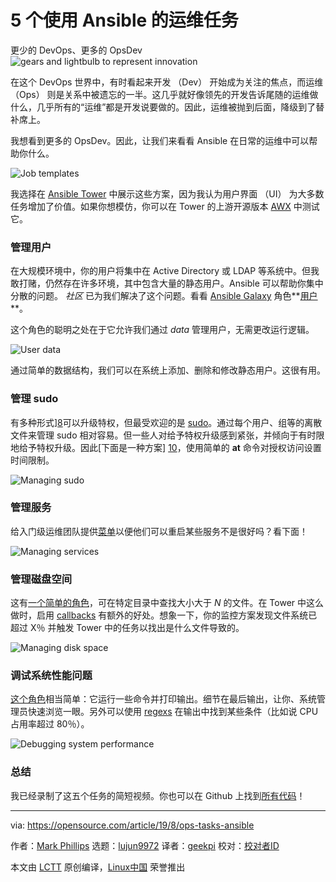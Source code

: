 [#]: collector: (lujun9972)
[#]: translator: (geekpi)
[#]: reviewer: ( )
[#]: publisher: ( )
[#]: url: ( )
[#]: subject: (5 ops tasks to do with Ansible)
[#]: via: (https://opensource.com/article/19/8/ops-tasks-ansible)
[#]: author: (Mark Phillips https://opensource.com/users/markphttps://opensource.com/users/adminhttps://opensource.com/users/alsweigarthttps://opensource.com/users/belljennifer43)

5 个使用 Ansible 的运维任务
======
更少的 DevOps、更多的 OpsDev
![gears and lightbulb to represent innovation][1]

在这个 DevOps 世界中，有时看起来开发 （Dev） 开始成为关注的焦点，而运维 （Ops） 则是关系中被遗忘的一半。这几乎就好像领先的开发告诉尾随的运维做什么，几乎所有的“运维”都是开发说要做的。因此，运维被抛到后面，降级到了替补席上。

我想看到更多的 OpsDev。因此，让我们来看看 Ansible 在日常的运维中可以帮助你什么。

![Job templates][2]

我选择在 [Ansible Tower][3] 中展示这些方案，因为我认为用户界面 （UI） 为大多数任务增加了价值。如果你想模仿，你可以在 Tower 的上游开源版本 [AWX][4] 中测试它。

### 管理用户

在大规模环境中，你的用户将集中在 Active Directory 或 LDAP 等系统中。但我敢打赌，仍然存在许多环境，其中包含大量的静态用户。Ansible 可以帮助你集中分散的问题。 _社区_ 已为我们解决了这个问题。看看 [Ansible Galaxy][5] 角色**[用户][6]**。

这个角色的聪明之处在于它允许我们通过 *data* 管理用户，无需更改运行逻辑。

![User data][7]

通过简单的数据结构，我们可以在系统上添加、删除和修改静态用户。这很有用。

### 管理 sudo

有多种形式][8]可以升级特权，但最受欢迎的是 [sudo][9]。通过每个用户、组等的离散文件来管理 sudo 相对容易。但一些人对给予特权升级感到紧张，并倾向于有时限地给予特权升级。因此[下面是一种方案] [10]，使用简单的 **at** 命令对授权访问设置时间限制。

![Managing sudo][11]

### 管理服务

给入门级运维团队提供[菜单][12]以便他们可以重启某些服务不是很好吗？看下面！

![Managing services][13]

### 管理磁盘空间

这有[一个简单的角色][14]，可在特定目录中查找大小大于 _N_ 的文件。在 Tower 中这么做时，启用 [callbacks][15] 有额外的好处。想象一下，你的监控方案发现文件系统已超过 X％ 并触发 Tower 中的任务以找出是什么文件导致的。

![Managing disk space][16]

### 调试系统性能问题

[这个角色][17]相当简单：它运行一些命令并打印输出。细节在最后输出，让你、系统管理员快速浏览一眼。另外可以使用 [regexs][18] 在输出中找到某些条件（比如说 CPU 占用率超过 80％）。

![Debugging system performance][19]

### 总结

我已经录制了这五个任务的简短视频。你也可以在 Github 上找到[所有代码][20]！

--------------------------------------------------------------------------------

via: https://opensource.com/article/19/8/ops-tasks-ansible

作者：[Mark Phillips][a]
选题：[lujun9972][b]
译者：[geekpi](https://github.com/geekpi)
校对：[校对者ID](https://github.com/校对者ID)

本文由 [LCTT](https://github.com/LCTT/TranslateProject) 原创编译，[Linux中国](https://linux.cn/) 荣誉推出

[a]: https://opensource.com/users/markphttps://opensource.com/users/adminhttps://opensource.com/users/alsweigarthttps://opensource.com/users/belljennifer43
[b]: https://github.com/lujun9972
[1]: https://opensource.com/sites/default/files/styles/image-full-size/public/lead-images/innovation_lightbulb_gears_devops_ansible.png?itok=TSbmp3_M (gears and lightbulb to represent innovation)
[2]: https://opensource.com/sites/default/files/uploads/00_templates.png (Job templates)
[3]: https://www.ansible.com/products/tower
[4]: https://github.com/ansible/awx
[5]: https://galaxy.ansible.com
[6]: https://galaxy.ansible.com/singleplatform-eng/users
[7]: https://opensource.com/sites/default/files/uploads/01_users_data.png (User data)
[8]: https://docs.ansible.com/ansible/latest/plugins/become.html
[9]: https://www.sudo.ws/intro.html
[10]: https://github.com/phips/ansible-demos/tree/master/roles/sudo
[11]: https://opensource.com/sites/default/files/uploads/02_sudo.png (Managing sudo)
[12]: https://docs.ansible.com/ansible-tower/latest/html/userguide/job_templates.html#surveys
[13]: https://opensource.com/sites/default/files/uploads/03_services.png (Managing services)
[14]: https://github.com/phips/ansible-demos/tree/master/roles/disk
[15]: https://docs.ansible.com/ansible-tower/latest/html/userguide/job_templates.html#provisioning-callbacks
[16]: https://opensource.com/sites/default/files/uploads/04_diskspace.png (Managing disk space)
[17]: https://github.com/phips/ansible-demos/tree/master/roles/gather_debug
[18]: https://docs.ansible.com/ansible/latest/user_guide/playbooks_filters.html#regular-expression-filters
[19]: https://opensource.com/sites/default/files/uploads/05_debug.png (Debugging system performance)
[20]: https://github.com/phips/ansible-demos
